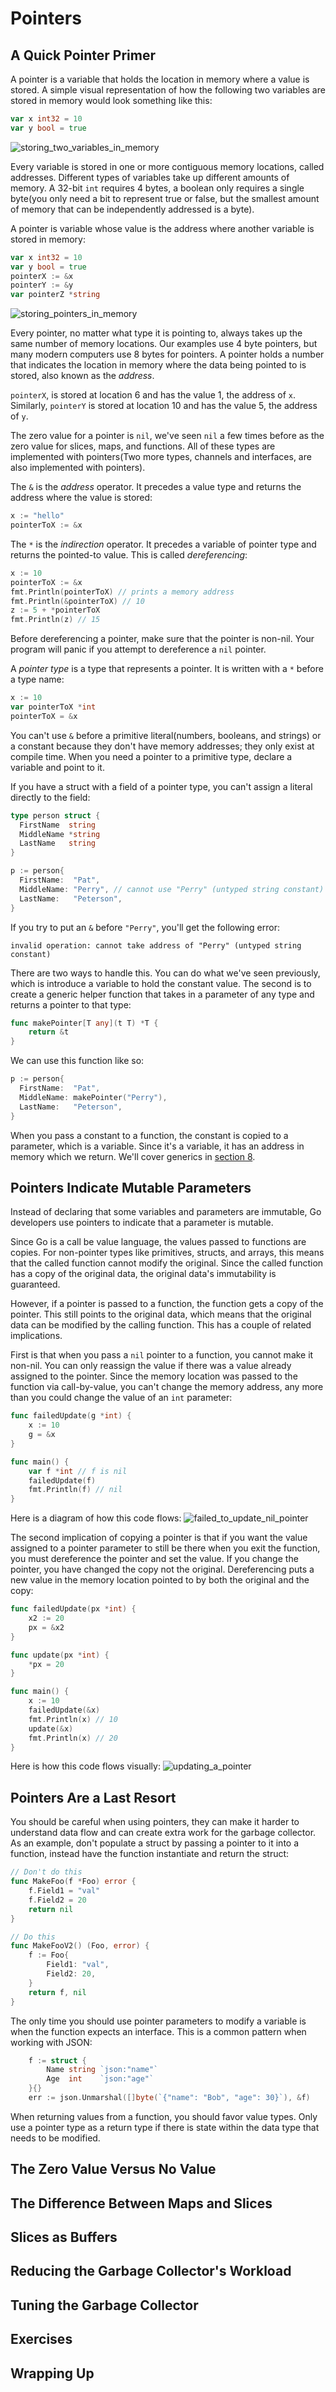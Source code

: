 # Pointers

## A Quick Pointer Primer
A pointer is a variable that holds the location in memory where a value is stored. A simple visual representation of how the following two variables are stored in memory would look something like this:
```go
var x int32 = 10
var y bool = true
```
![storing_two_variables_in_memory](./assets/storing_two_variables_in_memory.png)

Every variable is stored in one or more contiguous memory locations, called addresses. Different types of variables take up different amounts of memory. A 32-bit `int` requires 4 bytes, a boolean only requires a single byte(you only need a bit to represent true or false, but the smallest amount of memory that can be independently addressed is a byte).

A pointer is variable whose value is the address where another variable is stored in memory:
```go
var x int32 = 10
var y bool = true
pointerX := &x
pointerY := &y
var pointerZ *string
```
![storing_pointers_in_memory](./assets/storing_pointers_in_memory.png)

Every pointer, no matter what type it is pointing to, always takes up the same number of memory locations. Our examples use 4 byte pointers, but many modern computers use 8 bytes for pointers. A pointer holds a number that indicates the location in memory where the data being pointed to is stored, also known as the *address*.

`pointerX`, is stored at location 6 and has the value 1, the address of `x`. Similarly, `pointerY` is stored at location 10 and has the value 5, the address of `y`.

The zero value for a pointer is `nil`, we've seen `nil` a few times before as the zero value for slices, maps, and functions. All of these types are implemented with pointers(Two more types, channels and interfaces, are also implemented with pointers).

The `&` is the *address* operator. It precedes a value type and returns the address where the value is stored:
```go
x := "hello"
pointerToX := &x
```
The `*` is the *indirection* operator. It precedes a variable of pointer type and returns the pointed-to value. This is called *dereferencing*:
```go
x := 10
pointerToX := &x
fmt.Println(pointerToX) // prints a memory address
fmt.Println(&pointerToX) // 10
z := 5 + *pointerToX
fmt.Println(z) // 15
```
Before dereferencing a pointer, make sure that the pointer is non-nil. Your program will panic if you attempt to dereference a `nil` pointer.

A *pointer type* is a type that represents a pointer. It is written with a `*` before a type name:
```go
x := 10
var pointerToX *int
pointerToX = &x
```
You can't use `&` before a primitive literal(numbers, booleans, and strings) or a constant because they don't have memory addresses; they only exist at compile time. When you need a pointer to a primitive type, declare a variable and point to it.

If you have a struct with a field of a pointer type, you can't assign a literal directly to the field: 
```go
type person struct {
  FirstName  string
  MiddleName *string
  LastName   string
}

p := person{
  FirstName:  "Pat",
  MiddleName: "Perry", // cannot use "Perry" (untyped string constant) as *string value in struct literal 
  LastName:   "Peterson",
}
```
If you try to put an `&` before `"Perry"`, you'll get the following error:
```
invalid operation: cannot take address of "Perry" (untyped string constant)
```
There are two ways to handle this. You can do what we've seen previously, which is introduce a variable to hold the constant value. The second is to create a generic helper function that takes in a parameter of any type and returns a pointer to that type:
```go
func makePointer[T any](t T) *T {
	return &t
}
```
We can use this function like so:
```go
p := person{
  FirstName:  "Pat",
  MiddleName: makePointer("Perry"),
  LastName:   "Peterson",
}
```
When you pass a constant to a function, the constant is copied to a parameter, which is a variable. Since it's a variable, it has an address in memory which we return. We'll cover generics in [section 8](./08_generics.md).

## Pointers Indicate Mutable Parameters
Instead of declaring that some variables and parameters are immutable, Go developers use pointers to indicate that a parameter is mutable.

Since Go is a call be value language, the values passed to functions are copies. For non-pointer types like primitives, structs, and arrays, this means that the called function cannot modify the original. Since the called function has a copy of the original data, the original data's immutability is guaranteed.

However, if a pointer is passed to a function, the function gets a copy of the pointer. This still points to the original data, which means that the original data can be modified by the calling function. This has a couple of related implications.

First is that when you pass a `nil` pointer to a function, you cannot make it non-nil. You can only reassign the value if there was a value already assigned to the pointer. Since the memory location was passed to the function via call-by-value, you can't change the memory address, any more than you could change the value of an `int` parameter:
```go
func failedUpdate(g *int) {
	x := 10
	g = &x
}

func main() {
	var f *int // f is nil
	failedUpdate(f)
	fmt.Println(f) // nil
}
```
Here is a diagram of how this code flows:
![failed_to_update_nil_pointer](./assets/failed_to_update_nil_pointer.png)

The second implication of copying a pointer is that if you want the value assigned to a pointer parameter to still be there when you exit the function, you must dereference the pointer and set the value. If you change the pointer, you have changed the copy not the original. Dereferencing puts a new value in the memory location pointed to by both the original and the copy:
```go
func failedUpdate(px *int) {
	x2 := 20
	px = &x2
}

func update(px *int) {
	*px = 20
}

func main() {
	x := 10
	failedUpdate(&x)
	fmt.Println(x) // 10
	update(&x)
	fmt.Println(x) // 20
}
```
Here is how this code flows visually:
![updating_a_pointer](./assets/updating_a_pointer.png)

## Pointers Are a Last Resort
You should be careful when using pointers, they can make it harder to understand data flow and can create extra work for the garbage collector. As an example, don't populate a struct by passing a pointer to it into a function, instead have the function instantiate and return the struct: 
```go
// Don't do this
func MakeFoo(f *Foo) error {
	f.Field1 = "val"
	f.Field2 = 20
	return nil
}

// Do this
func MakeFooV2() (Foo, error) {
	f := Foo{
		Field1: "val",
		Field2: 20,
	}
	return f, nil
}
```
The only time you should use pointer parameters to modify a variable is when the function expects an interface. This is a common pattern when working with JSON:
```go
	f := struct {
		Name string `json:"name"`
		Age  int    `json:"age"`
	}{}
	err := json.Unmarshal([]byte(`{"name": "Bob", "age": 30}`), &f)
```
When returning values from a function, you should favor value types. Only use a pointer type as a return type if there is state within the data type that needs to be modified.

## The Zero Value Versus No Value


## The Difference Between Maps and Slices

## Slices as Buffers

## Reducing the Garbage Collector's Workload

## Tuning the Garbage Collector

## Exercises

## Wrapping Up
